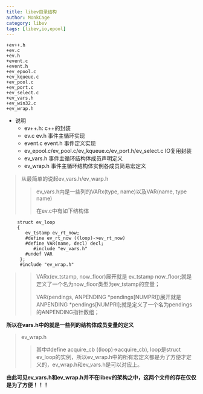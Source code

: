 ```yaml
---
title: libev目录结构
author: MonkCage
category: libev
tags: [libev,io,epool]
---
```


    +ev++.h
    +ev.c
    +ev.h
    +event.c
    +event.h
    +ev_epool.c
    +ev_kqueue.c
    +ev_pool.c
    +ev_port.c
    +ev_select.c
    +ev_vars.h
    +ev_win32.c
    +ev_wrap.h
    
* 说明
  + ev++.h: c++的封装
  + ev.c ev.h 事件主循环实现
  + event.c event.h 事件定义实现
  + ev_epool.c/ev_pool.c/ev_kqueue.c/ev_port.h/ev_select.c IO复用封装
  + ev_vars.h 事件主循环结构体成员声明定义
  + ev_wrap.h 事件主循环结构体实例各成员简易宏定义

> 从最简单的说起ev_vars.h/ev_warp.h
>> ev_vars.h内是一些列的VARx(type, name)以及VAR(name, type name)
>> 
>> 在ev.c中有如下结构体
```
    struct ev_loop
    {
       ev_tstamp ev_rt_now;
       #define ev_rt_now ((loop)->ev_rt_now)
       #define VAR(name, decl) decl;
          #include "ev_vars.h"
       #undef VAR
     };
     #include "ev_wrap.h"
```
>> VARx(ev_tstamp, now_floor)展开就是 ev_tstamp now_floor;就是定义了一个名为now_floor类型为ev_tstamp的变量；
>>
>> VAR(pendings, ANPENDING *pendings[NUMPRI])展开就是ANPENDING *pendings[NUMPRI];就是定义了一个名为pendings的ANPENDING指针数组；

**所以在vars.h中的就是一些列的结构体成员变量的定义**

> ev_wrap.h
>> 其中#define acquire_cb ((loop)->acquire_cb), loop是struct ev_loop的实例，所以ev_wrap.h中的所有宏定义都是为了方便才定义的，ev_wrap.h和ev_vars.h是可以对应上。

**由此可见ev_vars.h和ev_wrap.h并不在libev的架构之中，这两个文件的存在仅仅是为了方便！！！**

